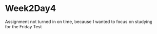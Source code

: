 # Week2Day4
Assignment not turned in on time, because I wanted to focus on studying for the Friday Test
